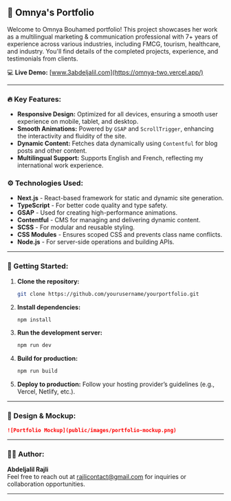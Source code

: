## 🌟 Omnya's Portfolio

  Welcome to Omnya Bouhamed portfolio! This project showcases her work as a multilingual marketing & communication professional with 7+ years of experience across various industries, including FMCG, tourism, healthcare, and industry. You'll find details of the completed projects, experience, and testimonials from clients.

💻 **Live Demo:** [www.3abdeljalil.com](https://omnya-two.vercel.app/)

---

### 🔥 Key Features:
- **Responsive Design:** Optimized for all devices, ensuring a smooth user experience on mobile, tablet, and desktop.
- **Smooth Animations:** Powered by `GSAP` and `ScrollTrigger`, enhancing the interactivity and fluidity of the site.
- **Dynamic Content:** Fetches data dynamically using `Contentful` for blog posts and other content.
- **Multilingual Support:** Supports English and French, reflecting my international work experience.

### ⚙️ Technologies Used:
- **Next.js** - React-based framework for static and dynamic site generation.
- **TypeScript** - For better code quality and type safety.
- **GSAP** - Used for creating high-performance animations.
- **Contentful** - CMS for managing and delivering dynamic content.
- **SCSS** - For modular and reusable styling.
- **CSS Modules** - Ensures scoped CSS and prevents class name conflicts.
- **Node.js** - For server-side operations and building APIs.

---

### 🚀 Getting Started:

1. **Clone the repository:**
   ```bash
   git clone https://github.com/yourusername/yourportfolio.git
   ```

2. **Install dependencies:**
   ```bash
   npm install
   ```

3. **Run the development server:**
   ```bash
   npm run dev
   ```

4. **Build for production:**
   ```bash
   npm run build
   ```

5. **Deploy to production:**
   Follow your hosting provider’s guidelines (e.g., Vercel, Netlify, etc.).

---

### 🎨 Design & Mockup:

```markdown
![Portfolio Mockup](public/images/portfolio-mockup.png)
```

---

### 👩‍💻 Author:
**Abdeljalil Rajli**  
Feel free to reach out at [rajlicontact@gmail.com](mailto:rajli.contact@gmail.com) for inquiries or collaboration opportunities.

---
